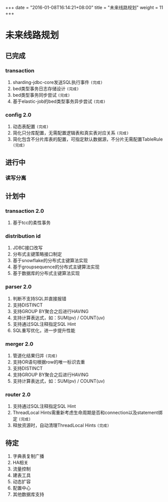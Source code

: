 +++
date = "2016-01-08T16:14:21+08:00"
title = "未来线路规划"
weight = 11
+++
# 未来线路规划

## 已完成

### transaction
1. sharding-jdbc-core发送SQL执行事件 `(完成)`
1. bed类型事务日志存储设计 `(完成)`
1. bed类型事务同步尝试 `(完成)`
1. 基于elastic-job的bed类型事务异步尝试 `(完成)`

### config 2.0
1. 动态表配置 `(完成)`
1. 简化只分库配置，无需配置逻辑表和真实表对应关系 `(完成)`
1. 简化包含不分片库表的配置，可指定默认数据源，不分片无需配置TableRule `(完成)`

## 进行中
### 读写分离

## 计划中

### transaction 2.0
1. 基于tcc的柔性事务

### distribution id
1. JDBC接口改写
1. 分布式主键策略接口制定
1. 基于snowflake的分布式主键算法实现
1. 基于groupsequence的分布式主键算法实现
1. 基于数据库的分布式主键算法实现

### parser 2.0
1. 判断不支持SQL并直接报错
1. 支持DISTINCT
1. 支持GROUP BY聚合之后进行HAVING
1. 支持计算表达式，如：SUM(pv) / COUNT(uv)
1. 支持通过SQL注释指定SQL Hint
1. SQL重写优化，进一步提升性能

### merger 2.0
1. 管道化结果归并 `(完成)`
1. 支持OR语句根据row的唯一标识去重
1. 支持DISTINCT
1. 支持GROUP BY聚合之后进行HAVING
1. 支持计算表达式，如：SUM(pv) / COUNT(uv)

### router 2.0
1. 支持通过SQL注释指定SQL Hint
1. ThreadLocal Hints需重新考虑生命周期是否和connection以及statement绑定 `(完成)`
1. 释放资源时，自动清理ThreadLocal Hints `(完成)`

## 待定

1. 字典表复制广播
1. HA相关
1. 流量控制
1. 建表工具
1. 动态扩容
1. 配置中心
1. 其他数据库支持
